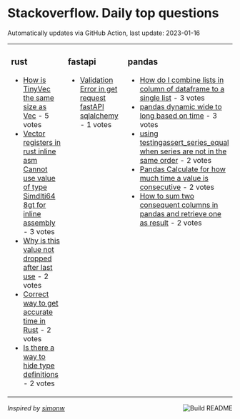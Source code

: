 # Stackoverflow. Daily top questions 

Automatically updates via GitHub Action, last update: <!-- date starts -->2023-01-16<!-- date ends -->


<table><tr><td valign="top" width="33%">

### rust
<!-- rust starts -->
* [How is TinyVec the same size as Vec](https://stackoverflow.com/questions/75134837/how-is-tinyvec-the-same-size-as-vec) - 5 votes
* [Vector registers in rust inline asm Cannot use value of type Simdlti64 8gt for inline assembly](https://stackoverflow.com/questions/75127827/vector-registers-in-rust-inline-asm-cannot-use-value-of-type-simdi64-8-for) - 3 votes
* [Why is this value not dropped after last use](https://stackoverflow.com/questions/75127521/why-is-this-value-not-dropped-after-last-use) - 2 votes
* [Correct way to get accurate time in Rust](https://stackoverflow.com/questions/75126138/correct-way-to-get-accurate-time-in-rust) - 2 votes
* [Is there a way to hide type definitions](https://stackoverflow.com/questions/75138853/is-there-a-way-to-hide-type-definitions) - 2 votes
<!-- rust ends -->
</td><td valign="top" width="34%">


### fastapi
<!-- fastapi starts -->
* [Validation Error in get request fastAPI sqlalchemy](https://stackoverflow.com/questions/75124910/validation-error-in-get-request-fastapi-sqlalchemy) - 1 votes
<!-- fastapi ends -->
</td><td valign="top" width="34%">


### pandas
<!-- pandas starts -->
* [How do I combine lists in column of dataframe to a single list](https://stackoverflow.com/questions/75127920/how-do-i-combine-lists-in-column-of-dataframe-to-a-single-list) - 3 votes
* [pandas dynamic wide to long based on time](https://stackoverflow.com/questions/75130984/pandas-dynamic-wide-to-long-based-on-time) - 3 votes
* [using testingassert_series_equal when series are not in the same order](https://stackoverflow.com/questions/75133025/using-testing-assert-series-equal-when-series-are-not-in-the-same-order) - 2 votes
* [Pandas Calculate for how much time a value is consecutive](https://stackoverflow.com/questions/75127016/pandas-calculate-for-how-much-time-a-value-is-consecutive) - 2 votes
* [How to sum two consequent columns in pandas and retrieve one as result](https://stackoverflow.com/questions/75137658/how-to-sum-two-consequent-columns-in-pandas-and-retrieve-one-as-result) - 2 votes
<!-- pandas ends -->
</td></tr></table>

<a href="https://github.com/hp0404/hp0404/actions"><img src="https://github.com/hp0404/hp0404/workflows/Build%20README/badge.svg" align="right" alt="Build README"></a> <p>*Inspired by  [simonw](https://github.com/simonw/simonw)*</p>
